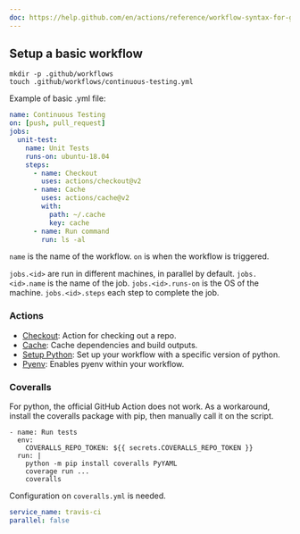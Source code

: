 ```yaml
---
doc: https://help.github.com/en/actions/reference/workflow-syntax-for-github-actions
---
```


## Setup a basic workflow

```shell
mkdir -p .github/workflows
touch .github/workflows/continuous-testing.yml
```

Example of basic .yml file:

```yml
name: Continuous Testing
on: [push, pull_request]
jobs:
  unit-test:
    name: Unit Tests
    runs-on: ubuntu-18.04
    steps:
      - name: Checkout
        uses: actions/checkout@v2
      - name: Cache
        uses: actions/cache@v2
        with:
          path: ~/.cache
          key: cache
      - name: Run command
        run: ls -al
```

`name` is the name of the workflow.
`on` is when the workflow is triggered.

`jobs.<id>` are run in different machines, in parallel by default.
`jobs.<id>.name` is the name of the job.
`jobs.<id>.runs-on` is the OS of the machine.
`jobs.<id>.steps` each step to complete the job.

### Actions

- [Checkout](https://github.com/actions/checkout): Action for checking out a repo.
- [Cache](https://github.com/actions/cache): Cache dependencies and build outputs.
- [Setup Python](https://github.com/actions/setup-python): Set up your workflow with a specific version of python.
- [Pyenv](https://github.com/gabrielfalcao/pyenv-action): Enables pyenv within your workflow.

### Coveralls

For python, the official GitHub Action does not work.
As a workaround, install the coveralls package with pip,
then manually call it on the script.

```shell
- name: Run tests
  env:
    COVERALLS_REPO_TOKEN: ${{ secrets.COVERALLS_REPO_TOKEN }}
  run: |
    python -m pip install coveralls PyYAML
    coverage run ...
    coveralls
```

Configuration on `coveralls.yml` is needed.

```yaml
service_name: travis-ci
parallel: false
```
